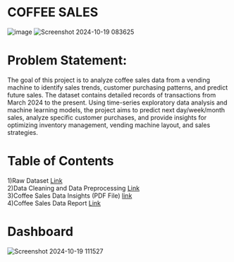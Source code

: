 # COFFEE SALES
![image](https://github.com/user-attachments/assets/b120e493-d28c-41ee-a2a1-6e4ba6b1e411)
![Screenshot 2024-10-19 083625](https://github.com/user-attachments/assets/5bbfe453-8da2-4bfc-8776-73b103bd7e7a)
# Problem Statement:
The goal of this project is to analyze coffee sales data from a vending machine to identify sales trends, customer purchasing patterns, and predict future sales. The dataset contains detailed records of transactions from March 2024 to the present. Using time-series exploratory data analysis and machine learning models, the project aims to predict next day/week/month sales, analyze specific customer purchases, and provide insights for optimizing inventory management, vending machine layout, and sales strategies.
# Table of Contents
1)Raw Dataset [Link](https://drive.google.com/file/d/1YqP5Na7_o2xBwsFcf-0NTK31u5_EpxKC/view) <br />
2)Data Cleaning and Data Preprocessing [Link](https://colab.research.google.com/drive/1WoHFj7Ap0hF-bYJressZZYBm8fe3ScmI?usp=sharing)  <br />
3)Coffee Sales Data Insights (PDF File) [link](https://drive.google.com/file/d/1l-PT4W9n9cPOez-CtmpfZboeM0YZjpfv/view?usp=sharing) <br />
4)Coffee Sales Data Report [Link](https://drive.google.com/file/d/19tnv1lVsqwZgVpg3K0p23bIVfr54uHrS/view?usp=sharing)
# Dashboard
![Screenshot 2024-10-19 111527](https://github.com/user-attachments/assets/49be8a9e-f5b7-463f-81e2-2637a0f41b99)


